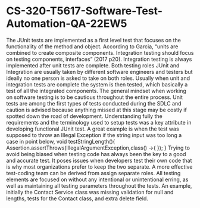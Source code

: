 # CS-320-T5617-Software-Test-Automation-QA-22EW5

The JUnit tests are implemented as a first level test that focuses on the functionality of the method and object. According to Garcia, “units are combined to create composite components. Integration testing should focus on testing components, interfaces” (2017 p20). Integration testing is always implemented after unit tests are complete. Both testing roles JUnit and Integration are usually taken by different software engineers and testers but ideally no one person is asked to take on both roles. Usually when unit and integration tests are complete the system is then tested, which basically a test of all the integrated components.
	The general mindset when working on software testing is to be cautious throughout the entire process. Unit tests are among the first types of tests conducted during the SDLC and caution is advised because anything missed at this stage may be costly if spotted down the road of development. Understanding fully the requirements and the terminology used to setup tests was a key attribute in developing functional JUnit test. A great example is when the test was supposed to throw an Illegal Exception if the string input was too long a case in point below,
  void testStringLength(){
     Assertion.assertThrows(IllegalArgumentException,class() ->{
	});
  }
Trying to avoid being biased when testing code has always been the key to a good and accurate test. It poses issues when developers test their own code that is why most organizations prefer to keep the two separate. A more effective test-coding team can be derived from assign separate roles. All testing elements are focused on without any intentional or unintentional erring, as well as maintaining all testing parameters throughout the tests. An example, initially the Contact Service class was missing validation for null and lengths, tests for the Contact class, and extra delete field. 
